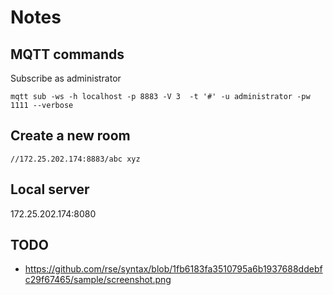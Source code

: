 # Notes

## MQTT commands


Subscribe as administrator

```
mqtt sub -ws -h localhost -p 8883 -V 3  -t '#' -u administrator -pw 1111 --verbose
```

## Create a new room

```
//172.25.202.174:8883/abc xyz
```

## Local server

172.25.202.174:8080

## TODO

* https://github.com/rse/syntax/blob/1fb6183fa3510795a6b1937688ddebfc29f67465/sample/screenshot.png